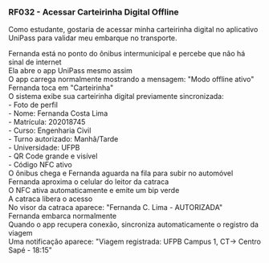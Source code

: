 ### **RF032 \- Acessar Carteirinha Digital Offline**

Como estudante, gostaria de acessar minha carteirinha digital no aplicativo UniPass para validar meu embarque no transporte.

Fernanda está no ponto do ônibus intermunicipal e percebe que não há sinal de internet  
Ela abre o app UniPass mesmo assim  
O app carrega normalmente mostrando a mensagem: "Modo offline ativo"  
Fernanda toca em "Carteirinha"  
O sistema exibe sua carteirinha digital previamente sincronizada:  
  \- Foto de perfil  
  \- Nome: Fernanda Costa Lima  
  \- Matrícula: 202018745  
  \- Curso: Engenharia Civil  
  \- Turno autorizado: Manhã/Tarde  
  \- Universidade: UFPB  
  \- QR Code grande e visível  
  \- Código NFC ativo  
O ônibus chega e Fernanda aguarda na fila para subir no automóvel  
Fernanda aproxima o celular do leitor da catraca  
O NFC ativa automaticamente e emite um bip verde  
A catraca libera o acesso  
No visor da catraca aparece: "Fernanda C. Lima \- AUTORIZADA"  
Fernanda embarca normalmente  
Quando o app recupera conexão, sincroniza automaticamente o registro da viagem  
Uma notificação aparece: "Viagem registrada: UFPB Campus 1, CT→ Centro Sapé \- 18:15"